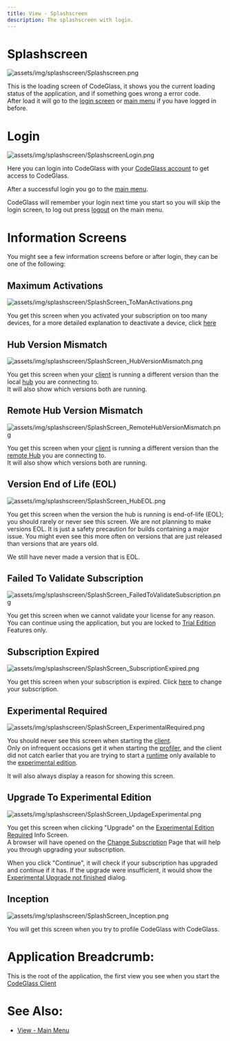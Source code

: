 ```yaml
---
title: View - Splashscreen
description: The splashscreen with login.
---
```

# Splashscreen
![assets/img/splashscreen/Splashscreen.png](../../assets/img/Splashscreen/Splashscreen.png)

This is the loading screen of CodeGlass, it shows you the current loading status of the application, and if something goes wrong a error code.  
After load it will go to the [login screen](#login) or [main menu](mainwindow.md) if you have logged in before. 

# Login
![assets/img/splashscreen/SplashscreenLogin.png](../../assets/img/Splashscreen/SplashscreenLogin.png)

Here you can login into CodeGlass with your [CodeGlass account](../Others/Account.md#licensespring-codeglass-account) to get access to CodeGlass.

After a successful login you go to the [main menu](mainwindow.md).

CodeGlass will remember your login next time you start so you will skip the login screen, to log out press [logout](../views/mainwindow/application.md) on the main menu.

# Information Screens
You might see a few information screens before or after login, they can be one of the following:


## Maximum Activations
![assets/img/splashscreen/SplashScreen_ToManActivations.png](../../assets/img/Splashscreen/SplashScreen_ToManActivations.png)

You get this screen when you activated your subscription on too many devices, for a more detailed explanation to deactivate a device, click [here](../Others/CodeGlassLicensePortal.md#deactivate-devices)


## Hub Version Mismatch
![assets/img/splashscreen/SplashScreen_HubVersionMismatch.png](../../assets/img/Splashscreen/SplashScreen_HubVersionMismatch.png)

You get this screen when your [client](../features/CodeGlassClient.md) is running a different version than the local [hub](../features/CodeGlassHub.md) you are connecting to.<br/>
It will also show which versions both are running.



## Remote Hub Version Mismatch
![assets/img/splashscreen/SplashScreen_RemoteHubVersionMismatch.png](../../assets/img/Splashscreen/SplashScreen_RemoteHubVersionMismatch.png)

You get this screen when your [client](../features/CodeGlassClient.md) is running a different version than the [remote Hub](../features/CodeGlassHub.md#remote) you are connecting to.<br/>
It will also show which versions both are running.


## Version End of Life (EOL)
![assets/img/splashscreen/SplashScreen_HubEOL.png](../../assets/img/Splashscreen/SplashScreen_HubEOL.png)

You get this screen when the version the hub is running is end-of-life (EOL); you should rarely or never see this screen.
We are not planning to make versions EOL. It is just a safety precaution for builds containing a major issue.
You might even see this more often on versions that are just released than versions that are years old.

We still have never made a version that is EOL.



## Failed To Validate Subscription
![assets/img/splashscreen/SplashScreen_FailedToValidateSubscription.png](../../assets/img/Splashscreen/SplashScreen_FailedToValidateSubscription.png)

You get this screen when we cannot validate your license for any reason. You can continue using the application, but you are locked to [Trial Edition](../Editions/Trial.md) Features only.

## Subscription Expired
![assets/img/splashscreen/SplashScreen_SubscriptionExpired.png](../../assets/img/Splashscreen/SplashScreen_SubscriptionExpired.png)

You get this screen when your subscription is expired. Click [here](../Others/ChangeSubscription.md) to change your subscription.

## Experimental Required
![assets/img/splashscreen/SplashScreen_ExperimentalRequired.png](../../assets/img/Splashscreen/SplashScreen_ExperimentalRequired.png)


You should never see this screen when starting the [client](../features/CodeGlassClient.md). <br/>
Only on infrequent occasions get it when starting the [profiler](../features/CodeGlassProfilers.md), and the client did not catch earlier that you are trying to start a [runtime](../features/supportedruntimes.md) only available to the [experimental edition](../Editions/Experimental.md).

It will also always display a reason for showing this screen.



## Upgrade To Experimental Edition
![assets/img/splashscreen/SplashScreen_UpdageExperimental.png](../../assets/img/Splashscreen/SplashScreen_UpdageExperimental.png)

You get this screen when clicking "Upgrade" on the [Experimental Edition Required](#experimental-required) Info Screen. <br/>
A browser will have opened on the [Change Subscription](../Others/ChangeSubscription.md) Page that will help you through upgrading your subscription.

When you click "Continue", it will check if your subscription has upgraded and continue if it has. If the upgrade were insufficient, it would show the [Experimental Upgrade not finished](../views/Dialogs.md#upgrade-to-experimental-edition-not-finished) dialog.


## Inception
![assets/img/splashscreen/SplashScreen_Inception.png](../../assets/img/Splashscreen/SplashScreen_Inception.png)

You will get this screen when you try to profile CodeGlass with CodeGlass.

# Application Breadcrumb:
This is the root of the application, the first view you see when you start the [CodeGlass Client](../features/CodeGlassClient.md)


# See Also:
- [View - Main Menu](mainwindow.md)

